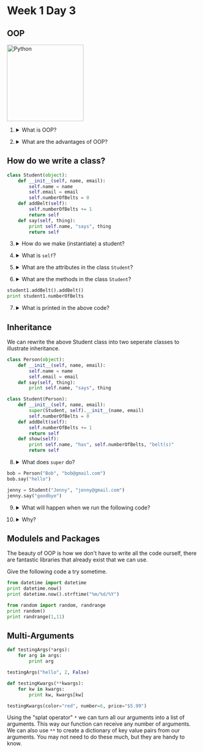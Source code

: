 # Week 1 Day 3

## OOP

<img src="https://www.python.org/static/opengraph-icon-200x200.png" alt="Python" width="200px">

1. <details> 
    <summary>What is OOP?</summary>
    OOP stands for Object Oriented Programming, it is an important programming paradigm in which data and certain methods can be contained within objects.
</details>

2. <details>
	<summary>What are the advantages of OOP?</summary>
	<ul>
		<li>Helps us DRY out our code (don't repeat yourself)</li>
		<li>Forces you to plan ahead which leads to higher quality code</li>
		<li>Don't need to know how an object works exactly to use it</li>
		<li>If you need to change the code you can change the object itself and not hunt down every use of the object in your project</li>
		<li>Widely used in web design and game design</li>
		<li>Most importantly: the frameworks we'll be using will use OOP</li>
	</ul>
</details>

## How do we write a class?

```python
class Student(object):
	def __init__(self, name, email):
		self.name = name
		self.email = email
		self.numberOfBelts = 0
	def addBelt(self):
		self.numberOfBelts += 1
		return self
	def say(self, thing):
		print self.name, "says", thing
		return self
```

3. <details>
	<summary>How do we make (instantiate) a student?</summary>
	<code>student1 = student("Amina", "amina@google.com")</code>
</details>

4. <details>
	<summary>What is <code>self</code>?</summary>
	<code>self</code> is whatever that object happens to be. Think of it as a placeholder for the names of the objects that we will be making.
	If you remember the <code>this</code> from JavaScript, <code>self</code> does essentially the same thing.
</details>

5. <details>
	<summary>What are the attributes in the class <code>Student</code>?</summary>
	The attributes are the variables: <code>self.name</code>, <code>self.email</code>, and <code>self.numberOfBelts</code>
</details>

6. <details>
	<summary>What are the methods in the class <code>Student</code>?</summary>
	<code>addBelt()</code> and <code>say()</code>
</details>

```python
student1.addBelt().addBelt()
print student1.numberOfBelts
```

7. <details>
	<summary>What is printed in the above code?</summary>
	2<br>
	We are able to run add belt twice in the same line because we are using chaining (<code>return self</code>). This is a powerful concept, but be careful as we don't always want to <code>return self</code>.
</details>

## Inheritance

We can rewrite the above Student class into two seperate classes to illustrate inheritance.

```python
class Person(object):
	def __init__(self, name, email):
		self.name = name
		self.email = email
	def say(self, thing):
		print self.name, "says", thing

class Student(Person):
	def __init__(self, name, email):
		super(Student, self).__init__(name, email)
		self.numberOfBelts = 0
	def addBelt(self):
		self.numberOfBelts += 1
		return self
	def show(self):
		print self.name, "has", self.numberOfBelts, "belt(s)"
		return self
```

8. <details>
	<summary>What does <code>super</code> do?</summary>
	<code>super</code> runs the <code>__init__</code> method in the class <code>Person</code> which creates the <code>self.name</code> and <code>self.email</code> attributes.
</details>

```python
bob = Person("Bob", "bob@gmail.com")
bob.say("hello")

jenny = Student("Jenny", "jenny@gmail.com")
jenny.say("goodbye")
```

9. <details>
	<summary>What will happen when we run the following code?</summary>
	<code>
	"Bob says hello"
	"Jenny says goodbye"
	</code>
</details>

10. <details>
	<summary>Why?</summary>
	The class <code>Student</code> inherits the method <code>say()</code> from the class <code>Person</code>
</details>

## Modulels and Packages

The beauty of OOP is how we don't have to write all the code ourself, there are fantastic libraries that already exist that we can use.

Give the following code a try sometime.

```python
from datetime import datetime
print datetime.now()
print datetime.now().strftime("%m/%d/%Y")

from random import random, randrange
print random()
print randrange(1,11)
```

## Multi-Arguments

```python
def testingArgs(*args):
	for arg in args:
		print arg

testingArgs("hello", 2, False)

def testingKwargs(**kwargs):
	for kw in kwargs:
		print kw, kwargs[kw]

testingKwargs(color="red", number=6, price="$5.99")
```

Using the "splat operator" ```*``` we can turn all our arguments into a list of arguments. This way our function can receive any number of arguments. We can also use ```**``` to create a dictionary of key value pairs from our arguments. You may not need to do these much, but they are handy to know. 